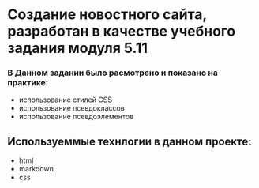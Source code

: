 # Создание новостного сайта, разработан в качестве учебного задания модуля 5.11

### В Данном задании было расмотрено и показано на практике:

- использование стилей CSS
- использование псевдоклассов 
- использование псевдоэлементов 

## Используеммые технлогии в данном проекте:
- html
- markdown 
- css 
